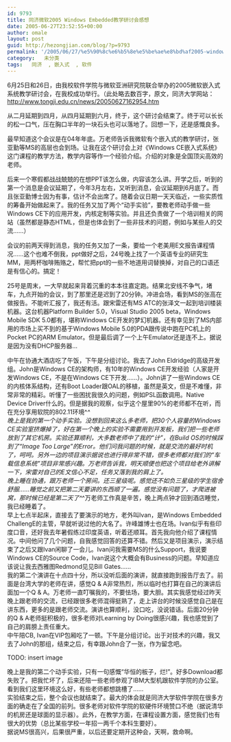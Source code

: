 ```yaml
---
id: 9793
title: 同济微软2005 Windows Embedded教学研讨会感想
date: 2005-06-27T23:52:55+00:00
author: omale
layout: post
guid: http://hezongjian.com/blog/?p=9793
permalink: '/2005/06/27/%e5%90%8c%e6%b5%8e%e5%be%ae%e8%bd%af2005-windows-embedded%e6%95%99%e5%ad%a6%e7%a0%94%e8%ae%a8%e4%bc%9a%e6%84%9f%e6%83%b3/'
category:   未分类
tags:   同济  , 嵌入式  , 软件
---
```

6月25日和26日，由我校软件学院与微软亚洲研究院联合举办的2005微软嵌入式系统教学研讨会，在我校成功举行。（此处略去数百字，原文，同济大学网站：http://www.tongji.edu.cn/news/20050627162954.htm

从二月延期到四月，从四月延期到六月，终于，这个研讨会结束了。终于可以长长的松一口气，压在胸口半年的一块石头也可以落地了。回想一下，还是感慨良多。  
 
最早知道这个会议是在04年年底。万老师告诉我微软有个嵌入式的教学研讨，张亚勤等MS的高层也会到场。让我在这个研讨会上对《Windows CE嵌入式系统》这门课程的教学方法，教学内容等作一个经验介绍。介绍的对象是全国顶尖高效的老师。  

后来一个寒假都战战兢兢的在想PPT该怎么做，内容该怎么讲。开学之后，听到的第一个消息是会议延期了，今年3月左右，又听到消息，会议延期到6月底了。而且张亚勤博士因为有事，估计不会出席了。随着会议日期一天天临近，一些实质性的筹备开始做起来了。我的任务又加了两个“动手实验”，要教老师动手做一些Windows CE下的应用开发，内核定制等实验。并且还负责做了一个培训相关的网站（虽然都是静态HTML，但是也体会到了一些非技术的问题，例如与某些人的交流……）  

会议的前两天得到消息，我的任务又加了一条，要给一个老美用E文报告课程情况……这个也难不倒我，ppt做好之后，24号晚上找了一个英语专业的研究生MM，用两杯咖啡贿赂之，帮忙把ppt的一些不地道用词替换掉，对自己的口语还是有信心的。搞定！  

25号是周末，一大早就起来背着沉重的本本往嘉定跑。结果北安线不争气，堵车，九点开始的会议，到了那里还是迟到了20分钟。冲进会场，看到MS的张高在做报告。不能听汇报了，我还有活。跟宋雷还有MS ATC的张泽文一起到培训楼装机器。这台机器Platform Builder 5.0，Visual Studio 2005 beta，Windows Mobile SDK 5.0都有，堪称Windows CE开发的梦幻机器。还有幸见到了MS内部用的市场上买不到的基于Windows Mobile 5.0的PDA跟传说中跑在PC机上的Pocket PC的ARM Emulator。但是最后调了一个上午Emulator还是连不上。据说是因为没有DHCP服务器…  

中午在协通大酒店吃了午饭，下午是分组讨论。我去了John Eldridge的高级开发组。John是Windows CE的架构师，有10年的Windows CE开发经验（人家是开发Windows CE，不是在Windows CE下开发……）。John讲了一些Windows CE的内核体系结构，还有Boot Loader跟OAL的移植，虽然是英文，但是不难懂，非常非常的精彩。听懂了一些困扰我很久的问题，例如PSL函数调用。Native Device Driver什么的。但是据我的观察，似乎这个屋里90%的老师都不在听，而在充分享用软院的802.11环境^_^  
晚上是我的第一个动手实验。没想到回来这么多老师，把30个人容量的Windows CE实验室挤爆掉了，好在第一个晚上的实验不需要用到开发板，我们把一些老师放到了其它机房。实验还算顺利，大多数老师中了我的“计”，在Build OS的时候踩到了“Image Too Large”的Error。他们问我问题的时候，就是交流的最好时机了，呵呵。另外一边的项目演示据说也进行得非常不错，很多老师都对我们的“车载信息系统”项目非常感兴趣。万老师告诉我，明天顺便也把这个项目给老外讲解一下，宋雷对自己的E文信心不足，任务又落到我的肩上了。  
晚上睡在协通，跟万老师一个房间。还三星级呢。感觉还不如负三星级的学生宿舍舒服……睡觉之前又把第二天要讲的东西顺了一遍。感觉没有问题了，才爬进被窝，那时候已经是第二天了^_^万老师工作真是辛苦，晚上两点钟才回到酒店睡觉，我已经睡着了。  
早上七点半起床，直接去了要演示的地方，老外叫Ivan，是Windows Embedded ChallengE的主管，早就听说过他的大名了。许峰雄博士也在场。Ivan似乎有些印度口音，还好我去年暑假练过印度英语，听着还顺耳。首先我向他介绍了课程情况。中间他问了几个问题，自我感觉回答的还算不错。然后又是项目演示，演示结束了之后又跟Ivan闲聊了一会儿。Ivan问我需要MS的什么Support，我说要Windows CE的Source Code，Ivan说这个大概会有Business的问题。早知道应该说让我去西雅图Redmond见见Bill Gates……  
我的第二个演讲在十点四十分，所以没听后面的演讲，就直接跑到报告厅去了。前面是台湾大学的老师在讲，感觉Q & A非常热烈，所以临时也打算在自己的演讲后面加一个Q & A。万老师一直叮嘱我的，不要怯场，要大胆。其实我感觉经过昨天晚上跟老师的交流，已经跟很多老师混得挺熟了，走上讲台的时候没感觉自己是在讲东西，更多的是跟老师交流。演讲也算顺利，没口吃，没说错话。后面20分钟的Q & A老师挺积极的，很多老师对Learning by Doing很感兴趣，我也感觉到了自己的肩膀上责任重大。  
中午陪CB, Ivan在VIP包厢吃了一顿。下午是分组讨论。出于对技术的兴趣，我又去了John的那组，结束之后，有幸跟John合了一张，作为留念吧。

TODO: insert image

晚上是我的第二个动手实验，只有一句感慨“华恒的板子，烂!”。好多Download都失败了。把我忙坏了，后来还陪一些老师参观了IBM大型机跟软件学院的办公室。看到我们这里环境这么好，有些老师都想跳槽了……  
实验结束之后，整个会议也就结束了。最大的体会就是同济大学软件学院在很多方面的确走在了全国的前列。很多老师对软件学院的软硬件环境赞口不绝（据说清华的机房还是球面的显示器）。此外，在教学方面，在课程设置方面，感觉我们也有很大的优势（总比某些学校一年招一两千个本科生要好）。  
据说MS很高兴，后果很严重，以后还要定期开这种会，天啊，救命啊。